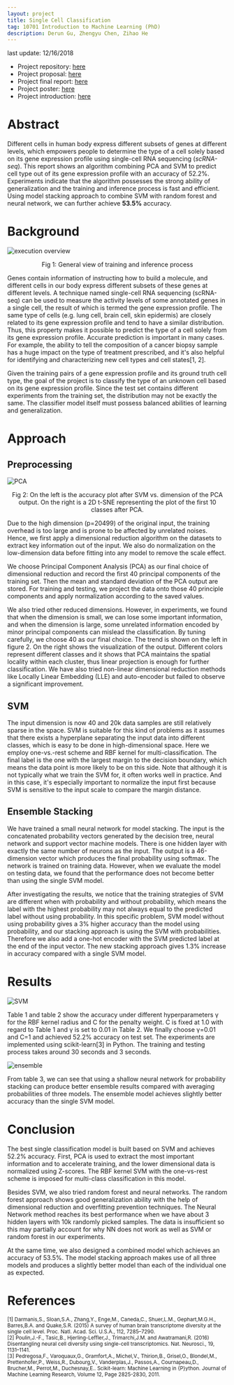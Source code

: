 ```yaml
---
layout: project
title: Single Cell Classification
tag: 10701 Introduction to Machine Learning (PhD)
description: Derun Gu, Zhengyu Chen, Zihao He
---
```

last update: 12/16/2018
* Project repository: [here](https://github.com/hzh0512/10701-singlecell)
* Project proposal: [here](../assets/files/10701_proposal.pdf)
* Project final report: [here](../assets/files/10701_final_report.pdf)
* Project poster: [here](../assets/files/10701_poster.pdf)
* Project introduction: [here](http://www.cs.cmu.edu/~pradeepr/701/Project/ProjectsSingleCellAnalysis.html)

# Abstract

Different cells in human body express different subsets of genes at different levels, which empowers people to determine the type of a cell solely based on its gene expression profile using single-cell RNA sequencing (*scRNA-seq*). This report shows an algorithm combining PCA and SVM to predict cell type out of its gene expression profile with an accuracy of 52.2%. Experiments indicate that the algorithm possesses the strong ability of generalization and the training and inference process is fast and efficient. Using model stacking approach to combine SVM with random forest and neural network, we can further achieve **53.5%** accuracy.

# Background

![execution overview](../assets/images/sc_intro.png)
<center>Fig 1: General view of training and inference process</center>

Genes contain information of instructing how to build a molecule, and different cells in our body express different subsets of these genes at different levels. A technique named single-cell RNA sequencing (scRNA-seq) can be used to measure the activity levels of some annotated genes in a single cell, the result of which is termed the gene expression profile. The same type of cells (e.g. lung cell, brain cell, skin epidermis) are closely related to its gene expression profile and tend to have a similar distribution. Thus, this property makes it possible to predict the type of a cell solely from its gene expression profile. Accurate prediction is important in many cases. For example, the ability to tell the composition of a cancer biopsy sample has a huge impact on the type of treatment prescribed, and it's also helpful for identifying and characterizing new cell types and cell states[1, 2].

Given the training pairs of a gene expression profile and its ground truth cell type, the goal of the project is to classify the type of an unknown cell based on its gene expression profile. Since the test set contains different experiments from the training set, the distribution may not be exactly the same. The classifier model itself must possess balanced abilities of learning and generalization.

# Approach

## Preprocessing

![PCA](../assets/images/sc_PCA.jpg)
<center>Fig 2: On the left is the accuracy plot after SVM vs. dimension of the PCA output. On the right is a 2D t-SNE representing the plot of the first 10 classes after PCA.</center>

Due to the high dimension (p=20499) of the original input, the training overhead is too large and is prone to be affected by unrelated noises. Hence, we first apply a dimensional reduction algorithm on the datasets to extract key information out of the input. We also do normalization on the low-dimension data before fitting into any model to remove the scale effect.

We choose Principal Component Analysis (PCA) as our final choice of dimensional reduction and record the first $40$ principal components of the training set. Then the mean and standard deviation of the PCA output are stored. For training and testing, we project the data onto those 40 principle components and apply normalization according to the saved values. 

We also tried other reduced dimensions. However, in experiments, we found that when the dimension is small, we can lose some important information, and when the dimension is large, some unrelated information encoded by minor principal components can mislead the classification. By tuning carefully, we choose 40 as our final choice. The trend is shown on the left in figure 2. On the right shows the visualization of the output. Different colors represent different classes and it shows that PCA maintains the spatial locality within each cluster, thus linear projection is enough for further classification. We have also tried non-linear dimensional reduction methods like Locally Linear Embedding (LLE) and auto-encoder but failed to observe a significant improvement.

## SVM

The input dimension is now 40 and 20k data samples are still relatively sparse in the space. SVM is suitable for this kind of problems as it assumes that there exists a hyperplane separating the input data into different classes, which is easy to be done in high-dimensional space. Here we employ one-vs.-rest scheme and RBF kernel for multi-classification. The final label is the one with the largest margin to the decision boundary, which means the data point is more likely to be on this side. Note that although it is not typically what we train the SVM for, it often works well in practice. And in this case, it's especially important to normalize the input first because SVM is sensitive to the input scale to compare the margin distance.

## Ensemble Stacking

We have trained a small neural network for model stacking. The input is the concatenated probability vectors generated by the decision tree, neural network and support vector machine models. There is one hidden layer with exactly the same number of neurons as the input. The output is a 46-dimension vector which produces the final probability using softmax. The network is trained on training data. However, when we evaluate the model on testing data, we found that the performance does not become better than using the single SVM model.

After investigating the results, we notice that the training strategies of SVM are different when with probability and without probability, which means the label with the highest probability may not always equal to the predicted label without using probability. In this specific problem, SVM model without using probability gives a 3% higher accuracy than the model using probability, and our stacking approach is using the SVM with probabilities. Therefore we also add a one-hot encoder with the SVM predicted label at the end of the input vector. The new stacking approach gives 1.3% increase in accuracy compared with a single SVM model.

# Results

![SVM](../assets/images/sc_svm.png)

Table 1 and table 2 show the accuracy under different hyperparameters γ for the RBF kernel radius and C for the penalty weight. C is fixed at 1.0 with regard to Table 1 and γ is set to 0.01 in Table 2. We finally choose γ=0.01 and C=1 and achieved 52.2% accuracy on test set. The experiments are implemented using scikit-learn[3] in Python. The training and testing process takes around 30 seconds and 3 seconds.

![ensemble](../assets/images/sc_ensemble.png)

From table 3, we can see that using a shallow neural network for probability stacking can produce better ensemble results compared with averaging probabilities of three models. The ensemble model achieves slightly better accuracy than the single SVM model.

# Conclusion

The best single classification model is built based on SVM and achieves 52.2% accuracy. First, PCA is used to extract the most important information and to accelerate training, and the lower dimensional data is normalized using Z-scores. The RBF kernel SVM with the one-vs-rest scheme is imposed for multi-class classification in this model.

Besides SVM, we also tried random forest and neural networks. The random forest approach shows good generalization ability with the help of dimensional reduction and overfitting prevention techniques. The Neural Network method reaches its best performance when we have about 3 hidden layers with 10k randomly picked samples. The data is insufficient so this may partially account for why NN does not work as well as SVM or random forest in our experiments. 

At the same time, we also designed a combined model which achieves an accuracy of 53.5%. The model stacking approach makes use of all three models and produces a slightly better model than each of the individual one as expected.

# References
<small>
[1] Darmanis,S., Sloan,S.A., Zhang,Y., Enge,M., Caneda,C., Shuer,L.M., Gephart,M.G.H., Barres,B.A. and Quake,S.R. (2015) A survey of human brain transcriptome diversity at the single cell level. Proc. Natl. Acad. Sci. U.S.A., 112, 7285–7290.
</small><br/>
<small>
[2] Poulin,J.-F., Tasic,B., Hjerling-Leffler,J., Trimarchi,J.M. and Awatramani,R. (2016) Disentangling neural cell diversity using single-cell transcriptomics. Nat. Neurosci., 19, 1131–1141.
</small><br/>
<small>
[3] Pedregosa,F., Varoquaux,G., Gramfort,A., Michel,V., Thirion,B., Grisel,O.,  Blondel,M., Prettenhofer,P., Weiss,R., Dubourg,V., Vanderplas,J., Passos,A., Cournapeau,D., Brucher,M., Perrot,M., Duchesnay,E.. Scikit-learn: Machine Learning in {P}ython. Journal of Machine Learning Research, Volume 12, Page 2825-2830, 2011.
</small>